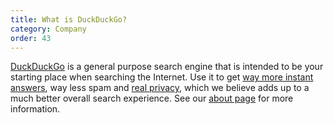 ```yaml
---
title: What is DuckDuckGo?
category: Company
order: 43
---
```

<p><a href="https://duckduckgo.com/">DuckDuckGo</a> is a general purpose search engine that is intended to be your starting place when searching the Internet. Use it to get <a href="https://duckduckgo.com/tour">way more instant answers</a>, way less spam and <a href="https://duckduckgo.com/privacy">real privacy</a>, which we believe adds up to a much better overall search experience. See our <a href="https://duckduckgo.com/about">about page</a> for more information.</p>